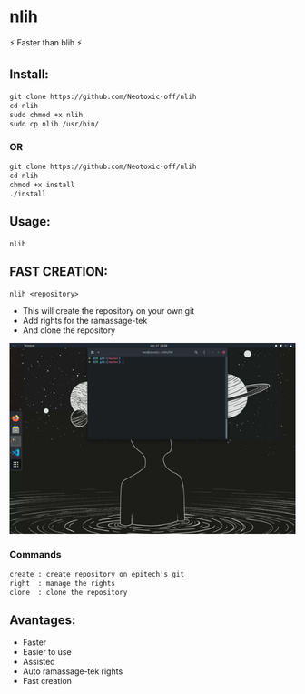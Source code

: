 # nlih
⚡️ Faster than blih ⚡️

## Install:

```
git clone https://github.com/Neotoxic-off/nlih
cd nlih
sudo chmod +x nlih
sudo cp nlih /usr/bin/ 
```

### OR

```
git clone https://github.com/Neotoxic-off/nlih
cd nlih
chmod +x install
./install
```

## Usage:

```
nlih
```

## FAST CREATION:

```
nlih <repository>
```

- This will create the repository on your own git
- Add rights for the ramassage-tek
- And clone the repository

<img src ="https://raw.githubusercontent.com/Neotoxic-off/nlih/master/img/fast.gif">

### Commands
```
create : create repository on epitech's git 
right  : manage the rights
clone  : clone the repository
```

## Avantages:

- Faster
- Easier to use
- Assisted
- Auto ramassage-tek rights
- Fast creation
